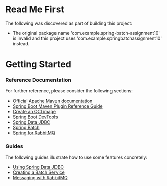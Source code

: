 # Read Me First
The following was discovered as part of building this project:

* The original package name 'com.example.spring-batch-assignment10' is invalid and this project uses 'com.example.springbatchassignment10' instead.

# Getting Started

### Reference Documentation
For further reference, please consider the following sections:

* [Official Apache Maven documentation](https://maven.apache.org/guides/index.html)
* [Spring Boot Maven Plugin Reference Guide](https://docs.spring.io/spring-boot/docs/2.4.11/maven-plugin/reference/html/)
* [Create an OCI image](https://docs.spring.io/spring-boot/docs/2.4.11/maven-plugin/reference/html/#build-image)
* [Spring Boot DevTools](https://docs.spring.io/spring-boot/docs/2.5.5/reference/htmlsingle/#using-boot-devtools)
* [Spring Data JDBC](https://docs.spring.io/spring-data/jdbc/docs/current/reference/html/)
* [Spring Batch](https://docs.spring.io/spring-boot/docs/2.5.5/reference/htmlsingle/#howto-batch-applications)
* [Spring for RabbitMQ](https://docs.spring.io/spring-boot/docs/2.5.5/reference/htmlsingle/#boot-features-amqp)

### Guides
The following guides illustrate how to use some features concretely:

* [Using Spring Data JDBC](https://github.com/spring-projects/spring-data-examples/tree/master/jdbc/basics)
* [Creating a Batch Service](https://spring.io/guides/gs/batch-processing/)
* [Messaging with RabbitMQ](https://spring.io/guides/gs/messaging-rabbitmq/)

